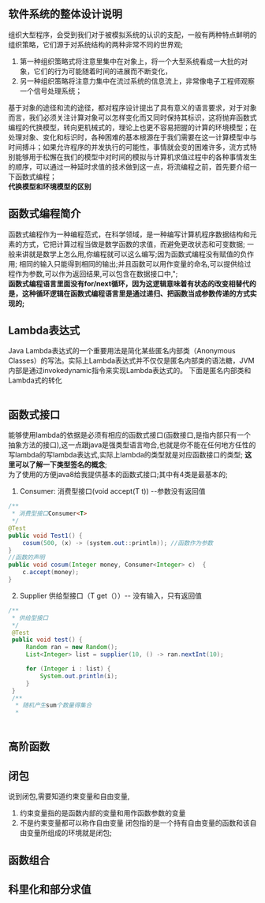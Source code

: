 ## 软件系统的整体设计说明
组织大型程序，会受到我们对于被模拟系统的认识的支配，一般有两种特点鲜明的组织策略，它们源于对系统结构的两种非常不同的世界观;
1. 第一种组织策略式将注意里集中在对象上，将一个大型系统看成一大批的对象，它们的行为可能随着时间的进展而不断变化，
2. 另一种组织策略将注意力集中在流过系统的信息流上，非常像电子工程师观察一个信号处理系统；

基于对象的途径和流的途径，都对程序设计提出了具有意义的语言要求，对于对象而言，我们必须关注计算对象可以怎样变化而又同时保持其标识，这将抛弃函数式编程的代换模型，转向更机械式的，理论上也更不容易把握的计算的环境模型；在处理对象、变化和标识时，各种困难的基本根源在于我们需要在这一计算模型中与时间搏斗；如果允许程序的并发执行的可能性，事情就会变的困难许多，流方式特别能够用于松懈在我们的模型中对时间的模拟与计算机求值过程中的各种事情发生的顺序，可以通过一种延时求值的技术做到这一点，将流编程之前，首先要介绍一下函数式编程；  
**代换模型和环境模型的区别**

## 函数式编程简介
函数式编程作为一种编程范式，在科学领域，是一种编写计算机程序数据结构和元素的方式，它把计算过程当做是数学函数的求值，而避免更改状态和可变数据;
一般来讲就是数学上怎么用,你编程就可以这么编写;因为函数式编程没有赋值的负作用;
相同的输入只能得到相同的输出;并且函数可以用作变量的命名,可以提供给过程作为参数,可以作为返回结果,可以包含在数据接口中,";  
**函数式编程语言里面没有for/next循环，因为这逻辑意味着有状态的改变相替代的是，这种循环逻辑在函数式编程语言里是通过递归、把函数当成参数传递的方式实现的;**


## Lambda表达式
Java Lambda表达式的一个重要用法是简化某些匿名内部类（Anonymous Classes）的写法。实际上Lambda表达式并不仅仅是匿名内部类的语法糖，JVM内部是通过invokedynamic指令来实现Lambda表达式的。
下面是匿名内部类和Lambda式的转化
```
```
## 函数式接口
能够使用lambda的依据是必须有相应的函数式接口(函数接口,是指内部只有一个抽象方法的接口),这一点跟java是强类型语言吻合,也就是你不能在任何地方任性的写lambda的写lambda表达式,实际上lambda的类型就是对应函数接口的类型;
**这里可以了解一下类型签名的概念**;  
为了使用的方便java8给我提供基本的函数式接口;其中有4类是最基本的;
1. Consumer<T>: 消费型接口(void accept(T t)) --参数没有返回值
``` java
/**
 * 消费型接口Consumer<T>
 */
@Test
public void Test1() {
    cosum(500, (x) -> (system.out::println)); //函数作为参数
}
//函数的声明
public void cosum(Integer money, Consumer<Integer> c)  {
    c.accept(money);
}
```

2. Supplier<T> 供给型接口（T get（））-- 没有输入，只有返回值

```java
/**
 * 供给型接口
 */
 @Test
 public void test() {
     Random ran = new Random();
     List<Integer> list = supplier(10, () -> ran.nextInt(10);

     for (Integer i : list) {
         System.out.println(i);
     }
 }
 /**
  * 随机产生sum个数量得集合
  *
  

```


## 高阶函数
## 闭包
说到闭包,需要知道约束变量和自由变量,
1. 约束变量指的是函数内部的变量和用作函数参数的变量
2. 不是约束变量都可以称作自由变量
闭包指的是一个持有自由变量的函数和该自由变量所组成的环境就是闭包;
## 函数组合
## 科里化和部分求值 
